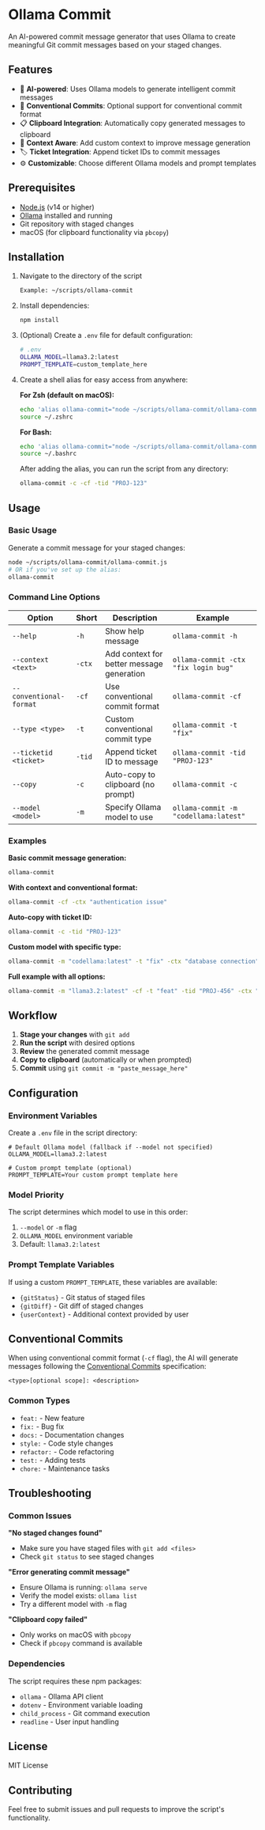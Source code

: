 # Ollama Commit

An AI-powered commit message generator that uses Ollama to create meaningful Git commit messages based on your staged changes.

## Features

- 🤖 **AI-powered**: Uses Ollama models to generate intelligent commit messages
- 📝 **Conventional Commits**: Optional support for conventional commit format
- 📋 **Clipboard Integration**: Automatically copy generated messages to clipboard
- 🎯 **Context Aware**: Add custom context to improve message generation
- 🏷️ **Ticket Integration**: Append ticket IDs to commit messages
- ⚙️ **Customizable**: Choose different Ollama models and prompt templates

## Prerequisites

- [Node.js](https://nodejs.org/) (v14 or higher)
- [Ollama](https://ollama.ai/) installed and running
- Git repository with staged changes
- macOS (for clipboard functionality via `pbcopy`)

## Installation

1. Navigate to the directory of the script

   ```bash
   Example: ~/scripts/ollama-commit
   ```

2. Install dependencies:

   ```bash
   npm install
   ```

3. (Optional) Create a `.env` file for default configuration:

   ```bash
   # .env
   OLLAMA_MODEL=llama3.2:latest
   PROMPT_TEMPLATE=custom_template_here
   ```

4. Create a shell alias for easy access from anywhere:

   **For Zsh (default on macOS):**

   ```bash
   echo 'alias ollama-commit="node ~/scripts/ollama-commit/ollama-commit.js"' >> ~/.zshrc
   source ~/.zshrc
   ```

   **For Bash:**

   ```bash
   echo 'alias ollama-commit="node ~/scripts/ollama-commit/ollama-commit.js"' >> ~/.bashrc
   source ~/.bashrc
   ```

   After adding the alias, you can run the script from any directory:

   ```bash
   ollama-commit -c -cf -tid "PROJ-123"
   ```

## Usage

### Basic Usage

Generate a commit message for your staged changes:

```bash
node ~/scripts/ollama-commit/ollama-commit.js
# OR if you've set up the alias:
ollama-commit
```

### Command Line Options

| Option                  | Short  | Description                               | Example                               |
| ----------------------- | ------ | ----------------------------------------- | ------------------------------------- |
| `--help`                | `-h`   | Show help message                         | `ollama-commit -h`                    |
| `--context <text>`      | `-ctx` | Add context for better message generation | `ollama-commit -ctx "fix login bug"`  |
| `--conventional-format` | `-cf`  | Use conventional commit format            | `ollama-commit -cf`                   |
| `--type <type>`         | `-t`   | Custom conventional commit type           | `ollama-commit -t "fix"`              |
| `--ticketid <ticket>`   | `-tid` | Append ticket ID to message               | `ollama-commit -tid "PROJ-123"`       |
| `--copy`                | `-c`   | Auto-copy to clipboard (no prompt)        | `ollama-commit -c`                    |
| `--model <model>`       | `-m`   | Specify Ollama model to use               | `ollama-commit -m "codellama:latest"` |

### Examples

**Basic commit message generation:**

```bash
ollama-commit
```

**With context and conventional format:**

```bash
ollama-commit -cf -ctx "authentication issue"
```

**Auto-copy with ticket ID:**

```bash
ollama-commit -c -tid "PROJ-123"
```

**Custom model with specific type:**

```bash
ollama-commit -m "codellama:latest" -t "fix" -ctx "database connection"
```

**Full example with all options:**

```bash
ollama-commit -m "llama3.2:latest" -cf -t "feat" -tid "PROJ-456" -ctx "add user authentication" -c
```

## Workflow

1. **Stage your changes** with `git add`
2. **Run the script** with desired options
3. **Review** the generated commit message
4. **Copy to clipboard** (automatically or when prompted)
5. **Commit** using `git commit -m "paste_message_here"`

## Configuration

### Environment Variables

Create a `.env` file in the script directory:

```env
# Default Ollama model (fallback if --model not specified)
OLLAMA_MODEL=llama3.2:latest

# Custom prompt template (optional)
PROMPT_TEMPLATE=Your custom prompt template here
```

### Model Priority

The script determines which model to use in this order:

1. `--model` or `-m` flag
2. `OLLAMA_MODEL` environment variable
3. Default: `llama3.2:latest`

### Prompt Template Variables

If using a custom `PROMPT_TEMPLATE`, these variables are available:

- `{gitStatus}` - Git status of staged files
- `{gitDiff}` - Git diff of staged changes
- `{userContext}` - Additional context provided by user

## Conventional Commits

When using conventional commit format (`-cf` flag), the AI will generate messages following the [Conventional Commits](https://www.conventionalcommits.org/) specification:

```
<type>[optional scope]: <description>
```

### Common Types

- `feat:` - New feature
- `fix:` - Bug fix
- `docs:` - Documentation changes
- `style:` - Code style changes
- `refactor:` - Code refactoring
- `test:` - Adding tests
- `chore:` - Maintenance tasks

## Troubleshooting

### Common Issues

**"No staged changes found"**

- Make sure you have staged files with `git add <files>`
- Check `git status` to see staged changes

**"Error generating commit message"**

- Ensure Ollama is running: `ollama serve`
- Verify the model exists: `ollama list`
- Try a different model with `-m` flag

**"Clipboard copy failed"**

- Only works on macOS with `pbcopy`
- Check if `pbcopy` command is available

### Dependencies

The script requires these npm packages:

- `ollama` - Ollama API client
- `dotenv` - Environment variable loading
- `child_process` - Git command execution
- `readline` - User input handling

## License

MIT License

## Contributing

Feel free to submit issues and pull requests to improve the script's functionality.
